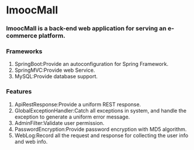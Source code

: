 # ImoocMall
### ImoocMall is a back-end web application for serving an e-commerce platform.

### Frameworks
1. SpringBoot:Provide an autoconfiguration for Spring Framework.
2. SpringMVC:Provide web Service.
3. MySQL:Provide database support.

### Features
1. ApiRestResponse:Provide a uniform REST response.
2. GlobalExceptionHandler:Catch all exceptions in system, and handle the exception to generate a uniform error message.
3. AdminFilter:Validate user permission.
4. PasswordEncryption:Provide password encryption with MD5 algorithm.
5. WebLog:Record all the request and response for collecting the user info and web info.
